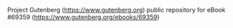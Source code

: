 Project Gutenberg (https://www.gutenberg.org) public repository for
eBook #69359 (https://www.gutenberg.org/ebooks/69359)
